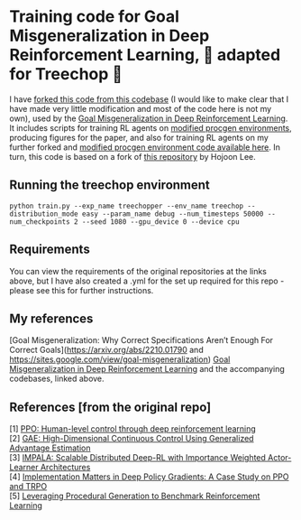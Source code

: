 # Training code for Goal Misgeneralization in Deep Reinforcement Learning, 🌳 adapted for Treechop 🌳

I have [forked this code from this codebase](https://github.com/jbkjr/train-procgen-pytorch/tree/master) (I would like to make clear that I have made very little modification and most of the code here is not my own), used by the [Goal Misgeneralization in Deep Reinforcement Learning](https://arxiv.org/abs/2105.14111). It includes scripts for training RL agents on [modified procgen environments](https://github.com/JacobPfau/procgenAISC), producing figures for the paper, and also for training RL agents on my further forked and [modified procgen environment code available here](https://github.com/myndrws/procgenAISC/tree/master). In turn, this code is based on a fork of [this repository](https://github.com/joonleesky/train-procgen-pytorch) by Hojoon Lee.

## Running the treechop environment 

```
python train.py --exp_name treechopper --env_name treechop --distribution_mode easy --param_name debug --num_timesteps 50000 --num_checkpoints 2 --seed 1080 --gpu_device 0 --device cpu
```

## Requirements

You can view the requirements of the original repositories at the links above, but I have also created a .yml for the set up required for this repo - please see this for further instructions. 

## My references

[Goal Misgeneralization: Why Correct Specifications Aren’t Enough For Correct Goals](https://arxiv.org/abs/2210.01790 and https://sites.google.com/view/goal-misgeneralization)
[Goal Misgeneralization in Deep Reinforcement Learning](https://arxiv.org/abs/2210.01790) and the accompanying codebases, linked above.

## References [from the original repo]

[1] [PPO: Human-level control through deep reinforcement learning ](https://arxiv.org/abs/1707.06347) <br>
[2] [GAE: High-Dimensional Continuous Control Using Generalized Advantage Estimation ](https://arxiv.org/abs/1506.02438) <br>
[3] [IMPALA: Scalable Distributed Deep-RL with Importance Weighted Actor-Learner Architectures](https://arxiv.org/abs/1802.01561) <br>
[4] [Implementation Matters in Deep Policy Gradients: A Case Study on PPO and TRPO](https://arxiv.org/abs/2005.12729) <br>
[5] [Leveraging Procedural Generation to Benchmark Reinforcement Learning](https://arxiv.org/abs/1912.01588)


